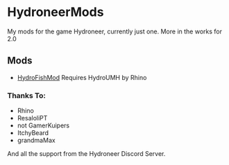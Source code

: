 # HydroneerMods

My mods for the game Hydroneer, currently just one. More in the works for 2.0

## Mods
- [HydroFishMod](HydroFishMod) Requires HydroUMH by Rhino


### Thanks To:
* Rhino
* ResaloliPT
* not GamerKuipers
* ItchyBeard
* grandmaMax

And all the support from the Hydroneer Discord Server.
